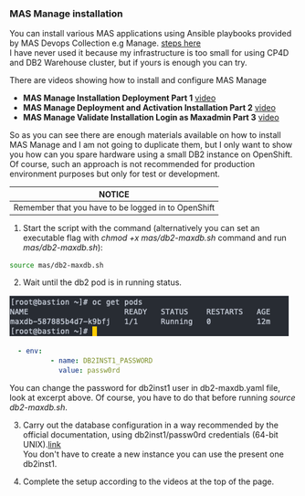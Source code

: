 ### MAS Manage installation
You can install various MAS applications using Ansible playbooks provided by MAS Devops Collection e.g Manage. [steps here](https://ibm-mas.github.io/ansible-devops/playbooks/lite-manage-roks/)  
I have never used it because my infrastructure is too small for using CP4D and DB2 Warehouse cluster, but if yours is enough you can try.  
  
There are videos showing how to install and configure MAS Manage
- **MAS Manage Installation Deployment Part 1** [video](https://www.youtube.com/watch?v=L5J370gslw8)  
- **MAS Manage Deployment and Activation Installation Part 2** [video](https://www.youtube.com/watch?v=4xFlrfXxpdg)  
- **MAS Manage Validate Installation Login as Maxadmin Part 3** [video](https://www.youtube.com/watch?v=nm31i5g4rbs)  

So as you can see there are enough materials available on how to install MAS Manage and I am not going to duplicate them, but I only want to show you how can you spare hardware using a small DB2 instance on OpenShift.  
Of course, such an approach is not recommended for production environment purposes but only for test or development.

|NOTICE|
|------|
|Remember that you have to be logged in to OpenShift|
1.  Start the script with the command (alternatively you can set an executable flag with _chmod +x mas/db2-maxdb.sh_ command and run _mas/db2-maxdb.sh_):
```bash
source mas/db2-maxdb.sh
```
2. Wait until the db2 pod is in running status.  

![db2 pod status](../img/db2-pod.png)  

```yaml
  - env:
          - name: DB2INST1_PASSWORD
            value: passw0rd
```
You can change the password for db2inst1 user in db2-maxdb.yaml file, look at excerpt above. Of course, you have to do that before running _source db2-maxdb.sh_.  

3. Carry out the database configuration in a way recommended by the official documentation, using db2inst1/passw0rd credentials (64-bit UNIX).[link](https://www.ibm.com/docs/en/maximo-manage/8.2.0?topic=deployment-configuring-db2)  
You don't have to create a new instance you can use the present one db2inst1.  

4. Complete the setup according to the videos at the top of the page.
